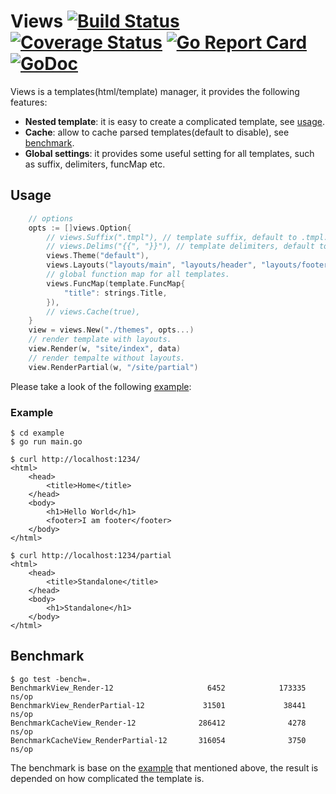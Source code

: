 # Views [![Build Status](https://travis-ci.org/clevergo/views.svg?branch=master)](https://travis-ci.org/clevergo/views) [![Coverage Status](https://coveralls.io/repos/github/clevergo/views/badge.svg?branch=master)](https://coveralls.io/github/clevergo/views?branch=master) [![Go Report Card](https://goreportcard.com/badge/github.com/clevergo/views)](https://goreportcard.com/report/github.com/clevergo/views) [![GoDoc](https://godoc.org/github.com/clevergo/views?status.svg)](http://godoc.org/github.com/clevergo/views)

Views is a templates(html/template) manager,  it provides the following features:

- **Nested template**: it is easy to create a complicated template, see [usage](#usage).
- **Cache**: allow to cache parsed templates(default to disable), see [benchmark](#benchmark).
- **Global settings**: it provides some useful setting for all templates, such as suffix, delimiters, funcMap etc. 

## Usage

```go
    // options
    opts := []views.Option{
        // views.Suffix(".tmpl"), // template suffix, default to .tmpl.
        // views.Delims("{{", "}}"), // template delimiters, default to "{{" and "}}".
        views.Theme("default"),
        views.Layouts("layouts/main", "layouts/header", "layouts/footer"),
        // global function map for all templates.
        views.FuncMap(template.FuncMap{
            "title": strings.Title,
        }),
        // views.Cache(true),
    }
    view = views.New("./themes", opts...)
    // render template with layouts.
    view.Render(w, "site/index", data)
    // render tempalte without layouts.
    view.RenderPartial(w, "/site/partial")
```

Please take a look of the following [example](example):

### Example

```shell
$ cd example
$ go run main.go

$ curl http://localhost:1234/
<html>
    <head>
        <title>Home</title>
    </head>
    <body>
        <h1>Hello World</h1>
        <footer>I am footer</footer>
    </body>
</html>

$ curl http://localhost:1234/partial
<html>
    <head>
        <title>Standalone</title>
    </head>
    <body>
        <h1>Standalone</h1>
    </body>
</html>
```

## Benchmark

```shell
$ go test -bench=.
BenchmarkView_Render-12                     6452            173335 ns/op
BenchmarkView_RenderPartial-12             31501             38441 ns/op
BenchmarkCacheView_Render-12              286412              4278 ns/op
BenchmarkCacheView_RenderPartial-12       316054              3750 ns/op
```

The benchmark is base on the [example](example) that mentioned above, the result is depended on how complicated the template is. 
